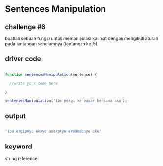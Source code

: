 # Sentences Manipulation

## challenge #6

buatlah sebuah fungsi untuk memanipulasi kalimat dengan mengikuti aturan pada tantangan sebelumnya (tantangan ke-5)

## driver code

```javascript

function sentencesManipulation(sentence) {

  //write your code here

}

sentencesManipulation('ibu pergi ke pasar bersama aku');

```

## output

```javascript

'ibu ergipnyo eknyo asarpnyo ersamabnyo aku'

```

## keyword

string reference
